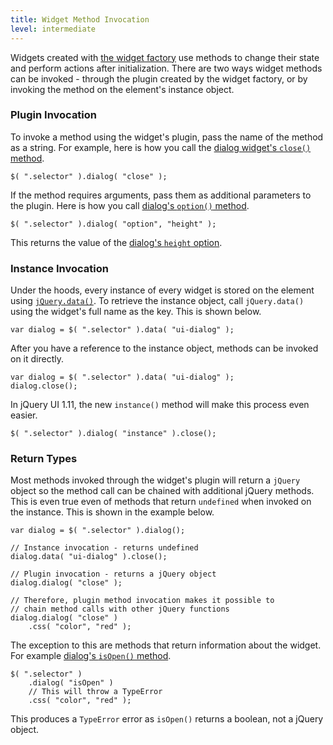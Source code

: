 ```yaml
---
title: Widget Method Invocation
level: intermediate
---
```


Widgets created with [the widget factory](/jquery-ui/widget-factory/) use methods to change their state and perform actions after initialization. There are two ways widget methods can be invoked - through the plugin created by the widget factory, or by invoking the method on the element's instance object.

### Plugin Invocation

To invoke a method using the widget's plugin, pass the name of the method as a string. For example, here is how you call the [dialog widget's `close()` method](http://api.jqueryui.com/dialog/#method-close).

```
$( ".selector" ).dialog( "close" );
```

If the method requires arguments, pass them as additional parameters to the plugin. Here is how you call [dialog's `option()` method](http://api.jqueryui.com/dialog/#method-option).

```
$( ".selector" ).dialog( "option", "height" );
```

This returns the value of the [dialog's `height` option](http://api.jqueryui.com/dialog/#option-height).

### Instance Invocation

Under the hoods, every instance of every widget is stored on the element using [`jQuery.data()`](http://api.jquery.com/jQuery.data/). To retrieve the instance object, call `jQuery.data()` using the widget's full name as the key. This is shown below.

```
var dialog = $( ".selector" ).data( "ui-dialog" );
```

After you have a reference to the instance object, methods can be invoked on it directly.

```
var dialog = $( ".selector" ).data( "ui-dialog" );
dialog.close();
```

In jQuery UI 1.11, the new `instance()` method will make this process even easier.

```
$( ".selector" ).dialog( "instance" ).close();
```

### Return Types

Most methods invoked through the widget's plugin will return a `jQuery` object so the method call can be chained with additional jQuery methods. This is even true even of methods that return `undefined` when invoked on the instance. This is shown in the example below.

```
var dialog = $( ".selector" ).dialog();

// Instance invocation - returns undefined
dialog.data( "ui-dialog" ).close();

// Plugin invocation - returns a jQuery object
dialog.dialog( "close" );

// Therefore, plugin method invocation makes it possible to
// chain method calls with other jQuery functions
dialog.dialog( "close" )
	.css( "color", "red" );
```

The exception to this are methods that return information about the widget. For example [dialog's `isOpen()` method](http://api.jqueryui.com/dialog/#method-isOpen).

```
$( ".selector" )
	.dialog( "isOpen" )
	// This will throw a TypeError
	.css( "color", "red" );
```

This produces a `TypeError` error as `isOpen()` returns a boolean, not a jQuery object.